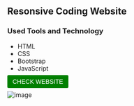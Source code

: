 <h2>Resonsive Coding Website </h2>

<h3>Used Tools and Technology</h3>
<ul>
  <li>HTML</li>
  <li>CSS</li>
  <li>Bootstrap</li>
  <li>JavaScript</li>
  </ul>
  
  <a href="https://sunilyadav-web.github.io/icoderbootstrap" style="background-color: green; color: white;border: none;outline: none; text-decoration: none; padding: 7px 12px; border-radius: 3px; font-family:  'Trebuchet MS', sans-serif; ">CHECK WEBSITE</a>
  
  <img src="icoderbootstrap/coderjpg.jpg" alt="image">
